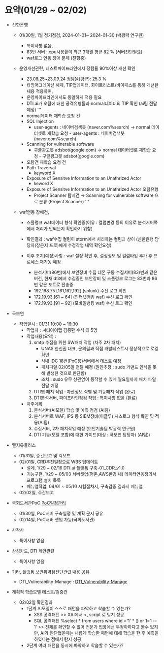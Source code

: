 # 요약(01/29 ~ 02/02)

* 신한은행
    * 01/30일, 1월 정기점검, 2024-01-01~ 2024-01-30 (박광력 연구원)
        - 특이사항 없음, 
        - 83번 서버 : cpu사용률이 최근 3개월 평균 82 % (서버진단필요)
        - waf로그 연동 장애 문제 (진행중)
    * 운영개선관련, 테스트파이프라인에서 정탐율 90%이상 개선 확인
        - 23.08.25~23.09.24 정탐율(평균):  25.3 %
        - 타임어그레이션 해제, TIP업데이터, 화이트리스트/바이패스를 통해 개선한 내용 적용하여, 
        - 운영파이프라인에서도 동일하게 적용 필요
        - DTI.ai가 오탐에 대한 공격유형들과 normal데이터의 TIP 확인 (ai팀 전달 예정)
    '''
        * normal데이터 재학습 요청 건
        + SQL Injection 
            * user-agents : 네이버검색봇 (naver.com%search) → normal 데이터셋로 재학습 요청 - user-agents : 네이버검색봇 (naver.com%search)
        + Scanning for vulnerable software 
            * 구글광고봇 adsbot(google.com) → normal 데이터셋로 재학습 요청 - 구글광고봇 adsbot(google.com)

        * 오탐건 재학습 요청 건
        + Path Traversal 
            * keyword X 
        + Exposure of Sensitve Information to an Unathrized Actor 
            * keword X
        + Exposure of Sensitve Information to an Unathrized Actor 오탐유형
            * Project Scanner 탐지건 → Scanning for vulnerable software 으로 분류 (Project Scanner)
    '''
    * waf연동 장애건,
        - 스플렁크 waf데이터 형식 확인중(이유 : 컬럼변경 등의 이유로 분석서버쪽에서 처리가 안되는지 확인하기 위함)
        - 확인결과 : waf수집 컬럼이 storm에서 처리하는 컬럼과 상이 (신한은행 담당자(장은지 프로)에게 수정작업 내역 확인요청)
        - 이후 조치(예정)사항 : waf 설정 확인 후, 설정정보 및 컬럼타입 추가 후 프로세스 재기동 예정

            - 분석서버(86번)에서 보안장비 수집 데몬 구동
              수집서버(83)번과 같은 버전, 현재 dti에서 수집중인 보안장비 및 스플렁크 로그는 83번과 86번 같은 포트로 전송중
            - 192.168.75.[161,162,192] (splunk) 수신 로그 확인
            - 172.19.93.[61 ~ 64] (인터넷뱅킹 waf) 수신 로그 확인
            - 172.19.93.[91 ~ 92] (모바일뱅킹 waf) 수신 로그 확인

* 국보연 
    * 작업일시 : 01/31 10:00 ~ 16:30
        - 작업자 : 씨티아이랩 김종환 수석 외 5명
        - 작업내용(요약) : 
            1) smtp 수집을 위한 SW패치 작업 (차주 2차 패치)
                * UNAS 한신권 대표, 문의결과 직접 개발테스트시 정상적으로 로깅 확인
                * 사내 IDC 18번(PoC용)서버에서 테스트 예정
                * 패치파일 02/05일 전달 예정 (원인추정 : sudo 커맨드 인식을 못해 발생한 것으로 판단함)
                * 조치 : sudo 유무 상관없이 동작할 수 있게 월요일까지 패치 파일 전달 예정
            2) DTI웹 패치 작업 : 자산정보 식별 및 기능패치 작업 (완료)
            3) DTI분석서버, 파이프라인점검 작업 : 특이사항 없음 (완료)
        - 차주계획
            1) 분석서버(AI모델) 학습 및 예측 점검 (AI팀)
            2) 분석서버로 WAF, IPS 등 SIEM장비(이글루) 시스로그 형식 확인 및 적용(AI팀)
            3) 수집서버, 2차 패치작업 예정 (보안기술팀 박광력 연구원)
            3) DTI 기능(모델 포함)에 대한 가이드(대상 : 국보연 담당자) (AI팀)\

* 엘지유플러스
    * 01/31일, 중간보고 및 킥오프
    * 02/01일, CRD추진일정으로 WBS 업데이트
        - 설계, 1/29 ~ 02/16
            DTI.ai 플랫폼 구축-01_CDR_v1.0
        - 기능구현, 1/29 ~ 05/03
            서버셋업(평촌,AWS환경 내)
            데이터연동정의서
            프로그램 설치 목록
        - 메뉴얼작업, 04/01 ~ 05/10
            시험절차서, 구축검증 결과서
            메뉴얼
    * 02/02일, 주간보고
    
* 국회도서관PoC [PoC일정관리](https://github.com/orgs/CTILabKR/projects/17)
    * 01/30일, PoC서버 구축일정 및 계획 문서 공유
    * 02/14일, PoC서버 셋업 가능(국회도서관)

* 사작사
    * 특이사항 없음
    
* 삼성카드, DTI 제안관련
    * 특이사항 없음

* 기타, 플랫폼 보안취약점진단관련 내용 공유
    * DTI_Vulnerability-Manage : [DTI_Vulnerability-Manage](https://github.com/orgs/CTILabKR/projects/21/views/1?sliceBy%5Bvalue%5D=_noValue)

* 계획적 학습모델 테스트/검증건
    * 02/02일 확인결과
        * 1단계 AI모델이 스스로 패턴을 파악하고 학습할 수 있는가?
	        - XSS 공격패턴 <script>alert(1);</script>							    >> XAI에서 <, script 로 탐지 성공
	        - SQL 공격패턴 %select * from users where id  ='1' * (\) or 1=1 -- 1' 	>> 전체를 확인할 수 없어 전문가 입장에선 부정확하다고 볼수 있지만, AI가 판단했을때는 새롭게 학습한 패턴에 대해 학습을 한 후 예측을 하였다는 점에서 탐지 성공
        * 2단계 여러 패턴을 동시에 파악하고 학습할 수 있는가?